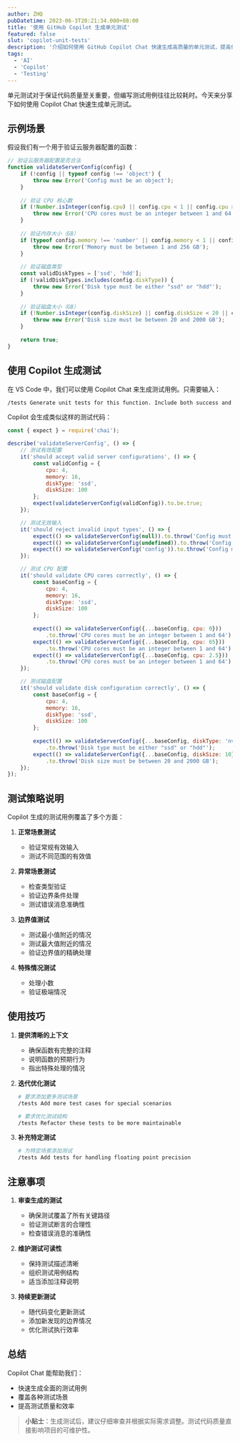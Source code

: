 ```yaml
---
author: ZHQ
pubDatetime: 2023-06-3T20:21:34.000+08:00
title: '使用 GitHub Copilot 生成单元测试'
featured: false
slut: 'copilot-unit-tests'
description: '介绍如何使用 GitHub Copilot Chat 快速生成高质量的单元测试，提高代码质量和测试覆盖率。'
tags:
  - 'AI'
  - 'Copilot'
  - 'Testing'
---
```


单元测试对于保证代码质量至关重要，但编写测试用例往往比较耗时。今天来分享下如何使用 Copilot Chat 快速生成单元测试。

## 示例场景

假设我们有一个用于验证云服务器配置的函数：

```javascript
// 验证云服务器配置是否合法
function validateServerConfig(config) {
    if (!config || typeof config !== 'object') {
        throw new Error('Config must be an object');
    }
    
    // 验证 CPU 核心数
    if (!Number.isInteger(config.cpu) || config.cpu < 1 || config.cpu > 64) {
        throw new Error('CPU cores must be an integer between 1 and 64');
    }
    
    // 验证内存大小（GB）
    if (typeof config.memory !== 'number' || config.memory < 1 || config.memory > 256) {
        throw new Error('Memory must be between 1 and 256 GB');
    }
    
    // 验证磁盘类型
    const validDiskTypes = ['ssd', 'hdd'];
    if (!validDiskTypes.includes(config.diskType)) {
        throw new Error('Disk type must be either "ssd" or "hdd"');
    }
    
    // 验证磁盘大小（GB）
    if (!Number.isInteger(config.diskSize) || config.diskSize < 20 || config.diskSize > 2000) {
        throw new Error('Disk size must be between 20 and 2000 GB');
    }
    
    return true;
}
```

## 使用 Copilot 生成测试

在 VS Code 中，我们可以使用 Copilot Chat 来生成测试用例。只需要输入：

```bash
/tests Generate unit tests for this function. Include both success and failure cases, and test edge cases.
```

Copilot 会生成类似这样的测试代码：

```javascript
const { expect } = require('chai');

describe('validateServerConfig', () => {
    // 测试有效配置
    it('should accept valid server configurations', () => {
        const validConfig = {
            cpu: 4,
            memory: 16,
            diskType: 'ssd',
            diskSize: 100
        };
        expect(validateServerConfig(validConfig)).to.be.true;
    });

    // 测试无效输入
    it('should reject invalid input types', () => {
        expect(() => validateServerConfig(null)).to.throw('Config must be an object');
        expect(() => validateServerConfig(undefined)).to.throw('Config must be an object');
        expect(() => validateServerConfig('config')).to.throw('Config must be an object');
    });

    // 测试 CPU 配置
    it('should validate CPU cores correctly', () => {
        const baseConfig = {
            cpu: 4,
            memory: 16,
            diskType: 'ssd',
            diskSize: 100
        };
        
        expect(() => validateServerConfig({...baseConfig, cpu: 0}))
            .to.throw('CPU cores must be an integer between 1 and 64');
        expect(() => validateServerConfig({...baseConfig, cpu: 65}))
            .to.throw('CPU cores must be an integer between 1 and 64');
        expect(() => validateServerConfig({...baseConfig, cpu: 2.5}))
            .to.throw('CPU cores must be an integer between 1 and 64');
    });

    // 测试磁盘配置
    it('should validate disk configuration correctly', () => {
        const baseConfig = {
            cpu: 4,
            memory: 16,
            diskType: 'ssd',
            diskSize: 100
        };
        
        expect(() => validateServerConfig({...baseConfig, diskType: 'nvme'}))
            .to.throw('Disk type must be either "ssd" or "hdd"');
        expect(() => validateServerConfig({...baseConfig, diskSize: 10}))
            .to.throw('Disk size must be between 20 and 2000 GB');
    });
});
```

## 测试策略说明

Copilot 生成的测试用例覆盖了多个方面：

1. **正常场景测试**
   - 验证常规有效输入
   - 测试不同范围的有效值

2. **异常场景测试**
   - 检查类型验证
   - 验证边界条件处理
   - 测试错误消息准确性

3. **边界值测试**
   - 测试最小值附近的情况
   - 测试最大值附近的情况
   - 验证边界值的精确处理

4. **特殊情况测试**
   - 处理小数
   - 验证极端情况

## 使用技巧

1. **提供清晰的上下文**
   - 确保函数有完整的注释
   - 说明函数的预期行为
   - 指出特殊处理的情况

2. **迭代优化测试**
   ```bash
   # 要求添加更多测试场景
   /tests Add more test cases for special scenarios
   
   # 要求优化测试结构
   /tests Refactor these tests to be more maintainable
   ```

3. **补充特定测试**
   ```bash
   # 为特定场景添加测试
   /tests Add tests for handling floating point precision
   ```

## 注意事项

1. **审查生成的测试**
   - 确保测试覆盖了所有关键路径
   - 验证测试断言的合理性
   - 检查错误消息的准确性

2. **维护测试可读性**
   - 保持测试描述清晰
   - 组织测试用例结构
   - 适当添加注释说明

3. **持续更新测试**
   - 随代码变化更新测试
   - 添加新发现的边界情况
   - 优化测试执行效率

## 总结

Copilot Chat 能帮助我们：
- 快速生成全面的测试用例
- 覆盖各种测试场景
- 提高测试质量和效率

> **小贴士**：生成测试后，建议仔细审查并根据实际需求调整。测试代码质量直接影响项目的可维护性。